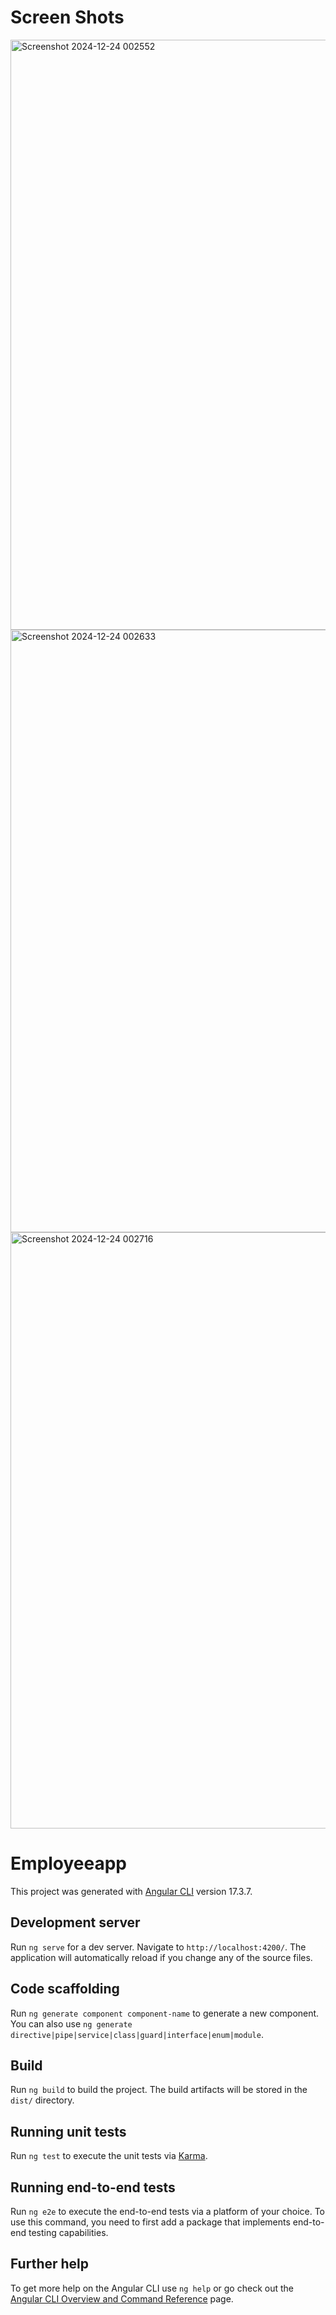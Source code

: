 # Screen Shots
<img width="944" alt="Screenshot 2024-12-24 002552" src="https://github.com/user-attachments/assets/54b51e5e-4a9a-45be-8e3b-aec74fd72d32" />

<img width="964" alt="Screenshot 2024-12-24 002633" src="https://github.com/user-attachments/assets/740301a2-afb5-442e-ba31-2f6bf9dfedf9" />

<img width="954" alt="Screenshot 2024-12-24 002716" src="https://github.com/user-attachments/assets/3302c8cc-4e46-41c3-97ff-81d8f3e5b553" />




# Employeeapp

This project was generated with [Angular CLI](https://github.com/angular/angular-cli) version 17.3.7.

## Development server

Run `ng serve` for a dev server. Navigate to `http://localhost:4200/`. The application will automatically reload if you change any of the source files.

## Code scaffolding

Run `ng generate component component-name` to generate a new component. You can also use `ng generate directive|pipe|service|class|guard|interface|enum|module`.

## Build

Run `ng build` to build the project. The build artifacts will be stored in the `dist/` directory.

## Running unit tests

Run `ng test` to execute the unit tests via [Karma](https://karma-runner.github.io).

## Running end-to-end tests

Run `ng e2e` to execute the end-to-end tests via a platform of your choice. To use this command, you need to first add a package that implements end-to-end testing capabilities.

## Further help

To get more help on the Angular CLI use `ng help` or go check out the [Angular CLI Overview and Command Reference](https://angular.io/cli) page.
